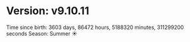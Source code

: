 # Version: v9.10.11
Time since birth: 3603 days, 86472 hours, 5188320 minutes, 311299200 seconds
Season: Summer ☀️
